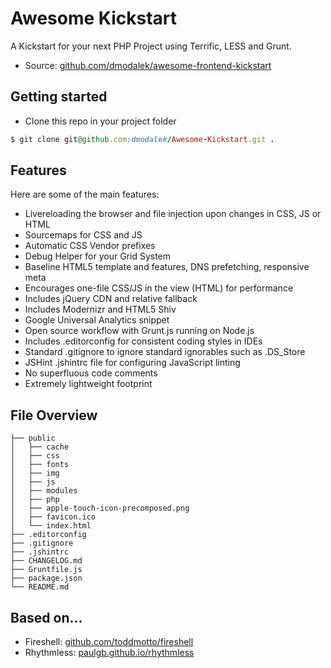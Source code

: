 # Awesome Kickstart

A Kickstart for your next PHP Project using Terrific, LESS and Grunt.

* Source: [github.com/dmodalek/awesome-frontend-kickstart](http://github.com/dmodalek/awesome-kickstart)

## Getting started

* Clone this repo in your project folder
```ruby
$ git clone git@github.com:dmodalek/Awesome-Kickstart.git .
```


## Features

Here are some of the main features:

* Livereloading the browser and file injection upon changes in CSS, JS or HTML
* Sourcemaps for CSS and JS
* Automatic CSS Vendor prefixes
* Debug Helper for your Grid System
* Baseline HTML5 template and features, DNS prefetching, responsive meta
* Encourages one-file CSS/JS in the view (HTML) for performance
* Includes jQuery CDN and relative fallback
* Includes Modernizr and HTML5 Shiv
* Google Universal Analytics snippet
* Open source workflow with Grunt.js running on Node.js
* Includes .editorconfig for consistent coding styles in IDEs
* Standard .gitignore to ignore standard ignorables such as .DS_Store
* JSHint .jshintrc file for configuring JavaScript linting
* No superfluous code comments
* Extremely lightweight footprint


## File Overview

````
├── public
│   ├── cache
│   ├── css
│   ├── fonts
│   ├── img
│   ├── js
│   ├── modules
│   ├── php
│   ├── apple-touch-icon-precomposed.png
│   ├── favicon.ico
│   └── index.html
├── .editorconfig
├── .gitignore
├── .jshintrc
├── CHANGELOG.md
├── Gruntfile.js
├── package.json
└── README.md
````

## Based on...

* Fireshell: [github.com/toddmotto/fireshell](https://github.com/toddmotto/fireshell)
* Rhythmless: [paulgb.github.io/rhythmless](http://paulgb.github.io/rhythmless)
